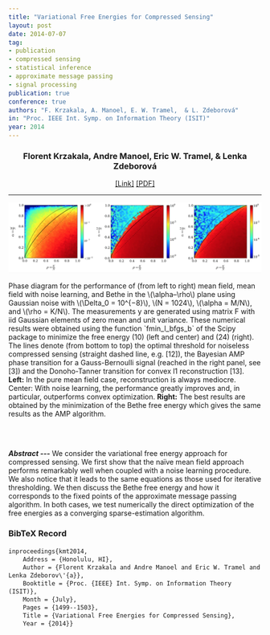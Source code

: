 ```yaml
---
title: "Variational Free Energies for Compressed Sensing"
layout: post
date: 2014-07-07
tag: 
- publication
- compressed sensing
- statistical inference
- approximate message passing
- signal processing
publication: true
conference: true
authors: "F. Krzakala, A. Manoel, E. W. Tramel,  & L. Zdeborová"
in: "Proc. IEEE Int. Symp. on Information Theory (ISIT)"
year: 2014
---
```


<div align="center">
<h3>Florent Krzakala, Andre Manoel, Eric W. Tramel, & Lenka Zdeborová</h3>
<a href="http://ieeexplore.ieee.org/xpl/login.jsp?tp=&arnumber=6875083&url=http%3A%2F%2Fieeexplore.ieee.org%2Fxpls%2Fabs_all.jsp%3Farnumber%3D6875083">[Link]</a>
<a href="http://arxiv.org/pdf/1402.1384.pdf">[PDF]</a>
</div>

- - -

![Main Figure](/assets/images/kmt2014.png)
<figcaption class="caption">
Phase diagram for the performance of (from left to right) mean field, mean field with noise learning, and Bethe in the \(\alpha–\rho\) plane using Gaussian noise with \(\Delta_0 = 10^{−8}\), \(N = 1024\), \(\alpha = M/N\), and \(\rho = K/N\). The measurements y are generated using matrix F with iid Gaussian elements of zero mean and unit variance. These numerical results were obtained using the function `fmin_l_bfgs_b` of the Scipy package to minimize the free energy (10) (left and center) and (24) (right). The lines denote (from bottom to top) the optimal threshold for noiseless compressed sensing (straight dashed line, e.g. [12]), the Bayesian AMP phase transition for a Gauss-Bernoulli signal (reached in the right panel, see [3]) and the Donoho-Tanner transition for convex l1 reconstruction [13]. <b>Left:</b> In the pure mean field case, reconstruction is always mediocre. Center: With noise learning, the performance greatly improves and, in particular, outperforms convex optimization. <b>Right:</b> The best results are obtained by the minimization of the Bethe free energy which gives the same results as the AMP algorithm.
</figcaption>

<br><br>

***Abstract ---*** We consider the variational free energy approach for compressed sensing. We first show that the naïve mean field approach performs remarkably well when coupled with a noise learning procedure. We also notice that it leads to the same equations as those used for iterative thresholding. We then discuss the Bethe free energy and how it corresponds to the fixed points of the approximate message passing algorithm. In both cases, we test numerically the direct optimization of the free energies as a converging sparse-estimation algorithm.

### BibTeX Record
```
inproceedings{kmt2014,
    Address = {Honolulu, HI},
    Author = {Florent Krzakala and Andre Manoel and Eric W. Tramel and Lenka Zdeborov\'{a}},
    Booktitle = {Proc. {IEEE} Int. Symp. on Information Theory (ISIT)},
    Month = {July},
    Pages = {1499--1503},
    Title = {Variational Free Energies for Compressed Sensing},
    Year = {2014}}
```